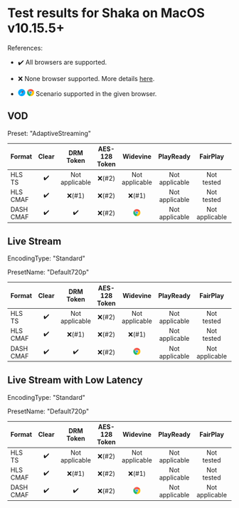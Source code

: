 # Test results for Shaka on MacOS v10.15.5+

References:

- ✔️ All browsers are supported.

- ❌ None browser supported. More details [here](issues.md).

- ![safari](../../icons/safari.png) ![chrome](../../icons/chrome.png) Scenario supported in the given browser.

## VOD

Preset: "AdaptiveStreaming"

| Format | Clear | DRM Token | AES-128 Token | Widevine | PlayReady | FairPlay | AES-128 | Sidecar captions |
| --------- | :---: | :---: | :----------------------------------------------------------: | :----------------------------------------------------------: | :------: | :----------------------------------------------------------: | :------: | :------: |
| HLS TS    | ✔️ | Not applicable | ❌(#2) | Not applicable | Not applicable | Not tested | ❌(#2) | ✔️ |
| HLS CMAF  | ✔️ | ❌(#1) | ❌(#2) | ❌(#1) | Not applicable | Not tested | ❌(#2) | ✔️ |
| DASH CMAF | ✔️ | ✔️ | ❌(#2) | ![chrome](../../icons/chrome.png) | Not applicable | Not applicable | ❌(#2) | ✔️ |

## Live Stream

EncodingType: "Standard"

PresetName: "Default720p"

| Format | Clear | DRM Token | AES-128 Token | Widevine | PlayReady | FairPlay | AES-128 | Live Transcription |
| --------- | :---: | :---: | :----------------------------------------------------------: | :----------------------------------------------------------: | :------: | :----------------------------------------------------------: | :------: | :------: |
| HLS TS    | ✔️ | Not applicable | ❌(#2) | Not applicable | Not applicable | Not tested | ❌(#2) | ❌(#12) |
| HLS CMAF  | ✔️ | ❌(#1) | ❌(#2) | ❌(#1) | Not applicable | Not tested | ❌(#2) | ❌(#12) |
| DASH CMAF | ✔️ | ✔️ | ❌(#2) | ![chrome](../../icons/chrome.png) | Not applicable | Not applicable | ❌(#2) | ✔️ |

## Live Stream with Low Latency

EncodingType: "Standard"

PresetName: "Default720p"

| Format | Clear | DRM Token | AES-128 Token | Widevine | PlayReady | FairPlay | AES-128 |
| --------- | :---: | :---: | :----------------------------------------------------------: | :----------------------------------------------------------: | :------: | :----------------------------------------------------------: | :----------------------------------------------------------: |
| HLS TS    | ✔️ | Not applicable | ❌(#2) | Not applicable | Not applicable | Not tested | ❌(#2) |
| HLS CMAF  | ✔️ | ❌(#1) | ❌(#2) | ❌(#1) | Not applicable | Not tested | ❌(#2) |
| DASH CMAF | ✔️ | ✔️ | ❌(#2) | ![chrome](../../icons/chrome.png) | Not applicable | Not applicable | ❌(#2) |
